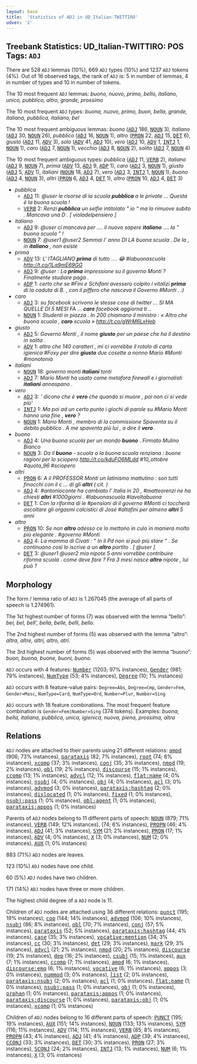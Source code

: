 ```yaml
---
layout: base
title:  'Statistics of ADJ in UD_Italian-TWITTIRO'
udver: '2'
---
```


## Treebank Statistics: UD_Italian-TWITTIRO: POS Tags: `ADJ`

There are 528 `ADJ` lemmas (10%), 669 `ADJ` types (10%) and 1237 `ADJ` tokens (4%).
Out of 16 observed tags, the rank of `ADJ` is: 5 in number of lemmas, 4 in number of types and 10 in number of tokens.

The 10 most frequent `ADJ` lemmas: <em>buono, nuovo, primo, bello, italiano, unico, pubblico, altro, grande, prossimo</em>

The 10 most frequent `ADJ` types:  <em>buona, nuovo, primo, buon, bella, grande, italiana, pubblica, italiano, bel</em>

The 10 most frequent ambiguous lemmas: <em>buono</em> (<tt><a href="it_twittiro-pos-ADJ.html">ADJ</a></tt> 186, <tt><a href="it_twittiro-pos-NOUN.html">NOUN</a></tt> 3), <em>italiano</em> (<tt><a href="it_twittiro-pos-ADJ.html">ADJ</a></tt> 30, <tt><a href="it_twittiro-pos-NOUN.html">NOUN</a></tt> 26), <em>pubblico</em> (<tt><a href="it_twittiro-pos-ADJ.html">ADJ</a></tt> 16, <tt><a href="it_twittiro-pos-NOUN.html">NOUN</a></tt> 1), <em>altro</em> (<tt><a href="it_twittiro-pos-PRON.html">PRON</a></tt> 22, <tt><a href="it_twittiro-pos-ADJ.html">ADJ</a></tt> 15, <tt><a href="it_twittiro-pos-DET.html">DET</a></tt> 6), <em>giusto</em> (<tt><a href="it_twittiro-pos-ADJ.html">ADJ</a></tt> 11, <tt><a href="it_twittiro-pos-ADV.html">ADV</a></tt> 3), <em>solo</em> (<tt><a href="it_twittiro-pos-ADV.html">ADV</a></tt> 41, <tt><a href="it_twittiro-pos-ADJ.html">ADJ</a></tt> 10), <em>vero</em> (<tt><a href="it_twittiro-pos-ADJ.html">ADJ</a></tt> 10, <tt><a href="it_twittiro-pos-ADV.html">ADV</a></tt> 1, <tt><a href="it_twittiro-pos-INTJ.html">INTJ</a></tt> 1, <tt><a href="it_twittiro-pos-NOUN.html">NOUN</a></tt> 1), <em>caro</em> (<tt><a href="it_twittiro-pos-ADJ.html">ADJ</a></tt> 7, <tt><a href="it_twittiro-pos-NOUN.html">NOUN</a></tt> 1), <em>vecchio</em> (<tt><a href="it_twittiro-pos-ADJ.html">ADJ</a></tt> 8, <tt><a href="it_twittiro-pos-NOUN.html">NOUN</a></tt> 2), <em>solito</em> (<tt><a href="it_twittiro-pos-ADJ.html">ADJ</a></tt> 7, <tt><a href="it_twittiro-pos-NOUN.html">NOUN</a></tt> 4)

The 10 most frequent ambiguous types:  <em>pubblica</em> (<tt><a href="it_twittiro-pos-ADJ.html">ADJ</a></tt> 11, <tt><a href="it_twittiro-pos-VERB.html">VERB</a></tt> 2), <em>italiano</em> (<tt><a href="it_twittiro-pos-ADJ.html">ADJ</a></tt> 9, <tt><a href="it_twittiro-pos-NOUN.html">NOUN</a></tt> 7), <em>prima</em> (<tt><a href="it_twittiro-pos-ADV.html">ADV</a></tt> 13, <tt><a href="it_twittiro-pos-ADJ.html">ADJ</a></tt> 9, <tt><a href="it_twittiro-pos-ADP.html">ADP</a></tt> 1), <em>caro</em> (<tt><a href="it_twittiro-pos-ADJ.html">ADJ</a></tt> 3, <tt><a href="it_twittiro-pos-NOUN.html">NOUN</a></tt> 1), <em>giusto</em> (<tt><a href="it_twittiro-pos-ADJ.html">ADJ</a></tt> 5, <tt><a href="it_twittiro-pos-ADV.html">ADV</a></tt> 1), <em>italiani</em> (<tt><a href="it_twittiro-pos-NOUN.html">NOUN</a></tt> 18, <tt><a href="it_twittiro-pos-ADJ.html">ADJ</a></tt> 7), <em>vero</em> (<tt><a href="it_twittiro-pos-ADJ.html">ADJ</a></tt> 3, <tt><a href="it_twittiro-pos-INTJ.html">INTJ</a></tt> 1, <tt><a href="it_twittiro-pos-NOUN.html">NOUN</a></tt> 1), <em>buono</em> (<tt><a href="it_twittiro-pos-ADJ.html">ADJ</a></tt> 4, <tt><a href="it_twittiro-pos-NOUN.html">NOUN</a></tt> 3), <em>altri</em> (<tt><a href="it_twittiro-pos-PRON.html">PRON</a></tt> 6, <tt><a href="it_twittiro-pos-ADJ.html">ADJ</a></tt> 4, <tt><a href="it_twittiro-pos-DET.html">DET</a></tt> 1), <em>altro</em> (<tt><a href="it_twittiro-pos-PRON.html">PRON</a></tt> 10, <tt><a href="it_twittiro-pos-ADJ.html">ADJ</a></tt> 4, <tt><a href="it_twittiro-pos-DET.html">DET</a></tt> 3)


* <em>pubblica</em>
  * <tt><a href="it_twittiro-pos-ADJ.html">ADJ</a></tt> 11: <em>@user le risorse di la scuola <b>pubblica</b> a le private ... Questa è la buona scuola !</em>
  * <tt><a href="it_twittiro-pos-VERB.html">VERB</a></tt> 2: <em>Renzi <b>pubblica</b> un selfie intitolato “ io “ ma lo rimuove subito . Mancava una D . [ violadelpensiero ]</em>
* <em>italiano</em>
  * <tt><a href="it_twittiro-pos-ADJ.html">ADJ</a></tt> 9: <em>@user ci mancava per .... il nuovo sapere <b>italiano</b> .... la " buona scuola " !</em>
  * <tt><a href="it_twittiro-pos-NOUN.html">NOUN</a></tt> 7: <em>@user1 @user2 Semmai l' anno DI LA buona scuola . De la , in <b>italiano</b> , non esiste</em>
* <em>prima</em>
  * <tt><a href="it_twittiro-pos-ADV.html">ADV</a></tt> 13: <em>L' ITAGLIANO <b>prima</b> di tutto .... 😂 #labuonascuola http://t.co/1Lq9mE69GG</em>
  * <tt><a href="it_twittiro-pos-ADJ.html">ADJ</a></tt> 9: <em>@user : La <b>prima</b> impressione su il governo Monti ? Finalmente studiare paga .</em>
  * <tt><a href="it_twittiro-pos-ADP.html">ADP</a></tt> 1: <em>certo che se #Fini e Schifani avessero colpito i vitalizi <b>prima</b> di la caduta di B. , con il piffero che nasceva il Governo #Monti . :)</em>
* <em>caro</em>
  * <tt><a href="it_twittiro-pos-ADJ.html">ADJ</a></tt> 3: <em>su facebook scrivono le stesse cose di twitter ... SI MA QUELLE DI 5 MESI FA ... <b>caro</b> facebook aggiorna ti ..</em>
  * <tt><a href="it_twittiro-pos-NOUN.html">NOUN</a></tt> 1: <em>Studenti in piazza . In 200 chiamano il ministro : « Altro che buona scuola , <b>caro</b> scuola » http://t.co/gWrM6LxHeb</em>
* <em>giusto</em>
  * <tt><a href="it_twittiro-pos-ADJ.html">ADJ</a></tt> 5: <em>Governo Monti , il nome <b>giusto</b> per un paese che ha il destino in salita .</em>
  * <tt><a href="it_twittiro-pos-ADV.html">ADV</a></tt> 1: <em>altro che 140 caratteri , mi ci vorrebbe il rotolo di carta igienica #Foxy per dire <b>giusto</b> due cosette a nonno Mario #Monti #monotonia</em>
* <em>italiani</em>
  * <tt><a href="it_twittiro-pos-NOUN.html">NOUN</a></tt> 18: <em>governo monti <b>italiani</b> tonti</em>
  * <tt><a href="it_twittiro-pos-ADJ.html">ADJ</a></tt> 7: <em>Mario Monti ha usato come metafora firewall e i giornalisti <b>italiani</b> annaspano .</em>
* <em>vero</em>
  * <tt><a href="it_twittiro-pos-ADJ.html">ADJ</a></tt> 3: <em>' dicono che è <b>vero</b> che quando si muore , poi non ci si vede più'</em>
  * <tt><a href="it_twittiro-pos-INTJ.html">INTJ</a></tt> 1: <em>Ma poi ad un certo punto i giochi di parole su #Mario Monti hanno una fine , <b>vero</b> ?</em>
  * <tt><a href="it_twittiro-pos-NOUN.html">NOUN</a></tt> 1: <em>Mario Monti , membro di la commissione Spaventa su il debito pubblico . A me spaventa più lui , a dire il <b>vero</b> .</em>
* <em>buono</em>
  * <tt><a href="it_twittiro-pos-ADJ.html">ADJ</a></tt> 4: <em>Una buona scuola per un mondo <b>buono</b> . Firmato Mulino Bianco</em>
  * <tt><a href="it_twittiro-pos-NOUN.html">NOUN</a></tt> 3: <em>Da il <b>buono</b> - scuola a la buona scuola renziana : buone ragioni per lo sciopero http://t.co/kduFO6MLdd #10_ottobre #quota_96 #sciopero</em>
* <em>altri</em>
  * <tt><a href="it_twittiro-pos-PRON.html">PRON</a></tt> 6: <em>A il PROFESSOR Monti un latinismo mattutino : son tutti finocchi con il c ... di gli <b>altri</b> ( cit. )</em>
  * <tt><a href="it_twittiro-pos-ADJ.html">ADJ</a></tt> 4: <em>#antonioconte ha cambiato l' Italia in 20 , #matteorenzi ne ha chiesti <b>altri</b> #1000giorni . #labuonascuola #lavoltabuona</em>
  * <tt><a href="it_twittiro-pos-DET.html">DET</a></tt> 1: <em>Con la riforma di le #pensioni di il governo #Monti ci toccherà ascoltare gli orgasmi calcistici di José #altafini per almeno <b>altri</b> 5 anni</em>
* <em>altro</em>
  * <tt><a href="it_twittiro-pos-PRON.html">PRON</a></tt> 10: <em>Se non <b>altro</b> adesso ce lo mettono in culo in maniera molto più elegante . #governo #Monti</em>
  * <tt><a href="it_twittiro-pos-ADJ.html">ADJ</a></tt> 4: <em>La mamma di Civati : “ In il Pd non si può più stare “ . Se continuano così lo iscrive a un <b>altro</b> partito . [ @user ]</em>
  * <tt><a href="it_twittiro-pos-DET.html">DET</a></tt> 3: <em>@user1 @user2 mia nipote 5 anni vorrebbe contribuire riforma scuola . come deve fare ? Fra 3 mesi nasce <b>altro</b> nipote , lui può ?</em>

## Morphology

The form / lemma ratio of `ADJ` is 1.267045 (the average of all parts of speech is 1.274961).

The 1st highest number of forms (7) was observed with the lemma “bello”: <em>bei, bel, bell', bella, belle, belli, bello</em>.

The 2nd highest number of forms (5) was observed with the lemma “altro”: <em>altra, altre, altri, altro, atri</em>.

The 3rd highest number of forms (5) was observed with the lemma “buono”: <em>buon, buona, buone, buoni, buono</em>.

`ADJ` occurs with 4 features: <tt><a href="it_twittiro-feat-Number.html">Number</a></tt> (1203; 97% instances), <tt><a href="it_twittiro-feat-Gender.html">Gender</a></tt> (981; 79% instances), <tt><a href="it_twittiro-feat-NumType.html">NumType</a></tt> (53; 4% instances), <tt><a href="it_twittiro-feat-Degree.html">Degree</a></tt> (10; 1% instances)

`ADJ` occurs with 8 feature-value pairs: `Degree=Abs`, `Degree=Cmp`, `Gender=Fem`, `Gender=Masc`, `NumType=Card`, `NumType=Ord`, `Number=Plur`, `Number=Sing`

`ADJ` occurs with 18 feature combinations.
The most frequent feature combination is `Gender=Fem|Number=Sing` (374 tokens).
Examples: <em>buona, bella, italiana, pubblica, unica, igienica, nuova, piena, prossima, altra</em>


## Relations

`ADJ` nodes are attached to their parents using 21 different relations: <tt><a href="it_twittiro-dep-amod.html">amod</a></tt> (906; 73% instances), <tt><a href="it_twittiro-dep-parataxis.html">parataxis</a></tt> (82; 7% instances), <tt><a href="it_twittiro-dep-root.html">root</a></tt> (74; 6% instances), <tt><a href="it_twittiro-dep-xcomp.html">xcomp</a></tt> (37; 3% instances), <tt><a href="it_twittiro-dep-conj.html">conj</a></tt> (35; 3% instances), <tt><a href="it_twittiro-dep-nmod.html">nmod</a></tt> (19; 2% instances), <tt><a href="it_twittiro-dep-obl.html">obl</a></tt> (19; 2% instances), <tt><a href="it_twittiro-dep-discourse.html">discourse</a></tt> (15; 1% instances), <tt><a href="it_twittiro-dep-ccomp.html">ccomp</a></tt> (13; 1% instances), <tt><a href="it_twittiro-dep-advcl.html">advcl</a></tt> (12; 1% instances), <tt><a href="it_twittiro-dep-flat-name.html">flat:name</a></tt> (4; 0% instances), <tt><a href="it_twittiro-dep-nsubj.html">nsubj</a></tt> (4; 0% instances), <tt><a href="it_twittiro-dep-obj.html">obj</a></tt> (4; 0% instances), <tt><a href="it_twittiro-dep-acl.html">acl</a></tt> (3; 0% instances), <tt><a href="it_twittiro-dep-advmod.html">advmod</a></tt> (3; 0% instances), <tt><a href="it_twittiro-dep-parataxis-hashtag.html">parataxis:hashtag</a></tt> (2; 0% instances), <tt><a href="it_twittiro-dep-dislocated.html">dislocated</a></tt> (1; 0% instances), <tt><a href="it_twittiro-dep-fixed.html">fixed</a></tt> (1; 0% instances), <tt><a href="it_twittiro-dep-nsubj-pass.html">nsubj:pass</a></tt> (1; 0% instances), <tt><a href="it_twittiro-dep-obl-agent.html">obl:agent</a></tt> (1; 0% instances), <tt><a href="it_twittiro-dep-parataxis-appos.html">parataxis:appos</a></tt> (1; 0% instances)

Parents of `ADJ` nodes belong to 11 different parts of speech: <tt><a href="it_twittiro-pos-NOUN.html">NOUN</a></tt> (879; 71% instances), <tt><a href="it_twittiro-pos-VERB.html">VERB</a></tt> (149; 12% instances),  (74; 6% instances), <tt><a href="it_twittiro-pos-PROPN.html">PROPN</a></tt> (46; 4% instances), <tt><a href="it_twittiro-pos-ADJ.html">ADJ</a></tt> (41; 3% instances), <tt><a href="it_twittiro-pos-SYM.html">SYM</a></tt> (21; 2% instances), <tt><a href="it_twittiro-pos-PRON.html">PRON</a></tt> (17; 1% instances), <tt><a href="it_twittiro-pos-ADV.html">ADV</a></tt> (4; 0% instances), <tt><a href="it_twittiro-pos-X.html">X</a></tt> (3; 0% instances), <tt><a href="it_twittiro-pos-NUM.html">NUM</a></tt> (2; 0% instances), <tt><a href="it_twittiro-pos-AUX.html">AUX</a></tt> (1; 0% instances)

883 (71%) `ADJ` nodes are leaves.

123 (10%) `ADJ` nodes have one child.

60 (5%) `ADJ` nodes have two children.

171 (14%) `ADJ` nodes have three or more children.

The highest child degree of a `ADJ` node is 11.

Children of `ADJ` nodes are attached using 36 different relations: <tt><a href="it_twittiro-dep-punct.html">punct</a></tt> (195; 19% instances), <tt><a href="it_twittiro-dep-cop.html">cop</a></tt> (144; 14% instances), <tt><a href="it_twittiro-dep-advmod.html">advmod</a></tt> (106; 10% instances), <tt><a href="it_twittiro-dep-nsubj.html">nsubj</a></tt> (86; 8% instances), <tt><a href="it_twittiro-dep-obl.html">obl</a></tt> (70; 7% instances), <tt><a href="it_twittiro-dep-conj.html">conj</a></tt> (57; 5% instances), <tt><a href="it_twittiro-dep-parataxis.html">parataxis</a></tt> (52; 5% instances), <tt><a href="it_twittiro-dep-parataxis-hashtag.html">parataxis:hashtag</a></tt> (44; 4% instances), <tt><a href="it_twittiro-dep-case.html">case</a></tt> (35; 3% instances), <tt><a href="it_twittiro-dep-vocative-mention.html">vocative:mention</a></tt> (34; 3% instances), <tt><a href="it_twittiro-dep-cc.html">cc</a></tt> (30; 3% instances), <tt><a href="it_twittiro-dep-det.html">det</a></tt> (29; 3% instances), <tt><a href="it_twittiro-dep-mark.html">mark</a></tt> (29; 3% instances), <tt><a href="it_twittiro-dep-advcl.html">advcl</a></tt> (21; 2% instances), <tt><a href="it_twittiro-dep-nmod.html">nmod</a></tt> (20; 2% instances), <tt><a href="it_twittiro-dep-discourse.html">discourse</a></tt> (19; 2% instances), <tt><a href="it_twittiro-dep-dep.html">dep</a></tt> (16; 2% instances), <tt><a href="it_twittiro-dep-csubj.html">csubj</a></tt> (15; 1% instances), <tt><a href="it_twittiro-dep-aux.html">aux</a></tt> (7; 1% instances), <tt><a href="it_twittiro-dep-ccomp.html">ccomp</a></tt> (7; 1% instances), <tt><a href="it_twittiro-dep-amod.html">amod</a></tt> (6; 1% instances), <tt><a href="it_twittiro-dep-discourse-emo.html">discourse:emo</a></tt> (6; 1% instances), <tt><a href="it_twittiro-dep-vocative.html">vocative</a></tt> (6; 1% instances), <tt><a href="it_twittiro-dep-appos.html">appos</a></tt> (3; 0% instances), <tt><a href="it_twittiro-dep-nummod.html">nummod</a></tt> (3; 0% instances), <tt><a href="it_twittiro-dep-list.html">list</a></tt> (2; 0% instances), <tt><a href="it_twittiro-dep-parataxis-nsubj.html">parataxis:nsubj</a></tt> (2; 0% instances), <tt><a href="it_twittiro-dep-acl.html">acl</a></tt> (1; 0% instances), <tt><a href="it_twittiro-dep-flat-name.html">flat:name</a></tt> (1; 0% instances), <tt><a href="it_twittiro-dep-nsubj-pass.html">nsubj:pass</a></tt> (1; 0% instances), <tt><a href="it_twittiro-dep-obj.html">obj</a></tt> (1; 0% instances), <tt><a href="it_twittiro-dep-orphan.html">orphan</a></tt> (1; 0% instances), <tt><a href="it_twittiro-dep-parataxis-appos.html">parataxis:appos</a></tt> (1; 0% instances), <tt><a href="it_twittiro-dep-parataxis-discourse.html">parataxis:discourse</a></tt> (1; 0% instances), <tt><a href="it_twittiro-dep-parataxis-obj.html">parataxis:obj</a></tt> (1; 0% instances), <tt><a href="it_twittiro-dep-xcomp.html">xcomp</a></tt> (1; 0% instances)

Children of `ADJ` nodes belong to 16 different parts of speech: <tt><a href="it_twittiro-pos-PUNCT.html">PUNCT</a></tt> (195; 19% instances), <tt><a href="it_twittiro-pos-AUX.html">AUX</a></tt> (151; 14% instances), <tt><a href="it_twittiro-pos-NOUN.html">NOUN</a></tt> (133; 13% instances), <tt><a href="it_twittiro-pos-SYM.html">SYM</a></tt> (116; 11% instances), <tt><a href="it_twittiro-pos-ADV.html">ADV</a></tt> (114; 11% instances), <tt><a href="it_twittiro-pos-VERB.html">VERB</a></tt> (85; 8% instances), <tt><a href="it_twittiro-pos-PROPN.html">PROPN</a></tt> (43; 4% instances), <tt><a href="it_twittiro-pos-ADJ.html">ADJ</a></tt> (41; 4% instances), <tt><a href="it_twittiro-pos-ADP.html">ADP</a></tt> (39; 4% instances), <tt><a href="it_twittiro-pos-CCONJ.html">CCONJ</a></tt> (33; 3% instances), <tt><a href="it_twittiro-pos-DET.html">DET</a></tt> (30; 3% instances), <tt><a href="it_twittiro-pos-PRON.html">PRON</a></tt> (27; 3% instances), <tt><a href="it_twittiro-pos-SCONJ.html">SCONJ</a></tt> (24; 2% instances), <tt><a href="it_twittiro-pos-INTJ.html">INTJ</a></tt> (13; 1% instances), <tt><a href="it_twittiro-pos-NUM.html">NUM</a></tt> (6; 1% instances), <tt><a href="it_twittiro-pos-X.html">X</a></tt> (3; 0% instances)

